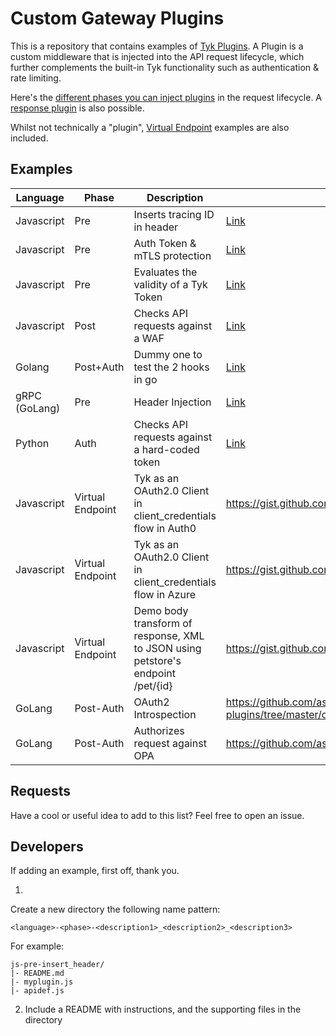 # Custom Gateway Plugins

This is a repository that contains examples of [Tyk Plugins](https://tyk.io/docs/plugins/).  A Plugin is a custom middleware that is injected into the API request lifecycle, which further complements the built-in Tyk functionality such as authentication & rate limiting.

Here's the [different phases you can inject plugins](https://tyk.io/docs/concepts/middleware-execution-order/) in the request lifecycle.  A [response plugin](https://tyk.io/docs/plugins/response-plugins/) is also possible.

Whilst not technically a "plugin", [Virtual Endpoint](https://tyk.io/docs/advanced-configuration/compose-apis/virtual-endpoints/) examples are also included.

## Examples
Language | Phase | Description | Link 
-------- | ----- |------------ | --- 
Javascript	|	Pre	|	Inserts tracing ID in header	|	[Link](plugins/js-pre-insert_header)
Javascript	|	Pre	|	Auth Token & mTLS protection	|	[Link](plugins/js-pre-mtls_token_auth)
Javascript	|	Pre	|	Evaluates the validity of a Tyk Token	|	[Link](plugins/js-pre-token_inspection)
Javascript	|	Post	|	Checks API requests against a WAF	|	[Link](plugins/js-pre-post-waf)
Golang	|	Post+Auth	|	Dummy one to test the 2 hooks in go	|	[Link](plugins/go-auth-multiple_hook_example)
gRPC (GoLang)	|	Pre	|	Header Injection	|	[Link](plugins/go-auth-pre_headerinject_authhook) 
Python	|	Auth	|	Checks API requests against a hard-coded token	|	[Link](plugins/py-auth_example) 
Javascript	|	Virtual Endpoint	|	Tyk as an OAuth2.0 Client in client_credentials flow in Auth0	|	https://gist.github.com/letzya/ba7c2cd833c11fac61ae4a1d1908f1dc
Javascript	|	Virtual Endpoint	|	Tyk as an OAuth2.0 Client in client_credentials flow in Azure	|	https://gist.github.com/letzya/7e852181643e871481a7997ae3d5b84a
Javascript	|	Virtual Endpoint	|	Demo body transform of response, XML to JSON using petstore's endpoint /pet/{id}	|	https://gist.github.com/letzya/7df4dbc37f2f075795995efb8e205d3e
GoLang	|	Post-Auth	|	OAuth2 Introspection	|	https://github.com/asoorm/tyk-go-plugins/tree/master/oauth2_introspection
GoLang	|	Post-Auth	|	Authorizes request against OPA	|	https://github.com/asoorm/tyk-go-plugins/tree/master/authorize_opa

## Requests

Have a cool or useful idea to add to this list?  Feel free to open an issue.


## Developers

If adding an example, first off, thank you.

1.
Create a new directory the following name pattern:
```
<language>-<phase>-<description1>_<description2>_<description3>
```
For example:
```
js-pre-insert_header/
|- README.md
|- myplugin.js
|- apidef.js
```

2. Include a README with instructions, and the supporting files in the directory